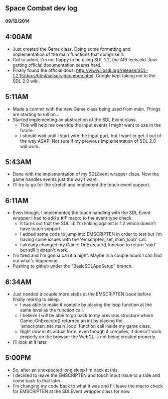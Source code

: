 ## Space Combat dev log

#### 09/12/2014

4:00AM
---

* Just created the Game class. Doing some formatting and implementation of the main functions that comprise it.
* Got to admit, I'm not happy to be using SDL 1.2, the API feels old. And getting official documentation seems hard.
* Finally found the official docs: http://www.libsdl.org/release/SDL-1.2.15/docs/html/sdlsetvideomode.html. Google kept taking me to the SDL 2.0 wiki.

5:11AM
---

* Made a commit with the new Game class being used from main. Things are starting to roll on...
* Started implementing an abstraction of the SDL Event class.  
  * This will help me override the input events I might want to use in the future.
  * I should wait until I start with the input part, but I want to get it out of the way ASAP. Not sure if my previous implementation of SDL 2.0 will work.

5:43AM
---

* Done with the implementation of my SDLEvent wrapper class. Now the game handles events just the way I want.
* I'll try to go for the stretch and implement the touch event support.

6:11AM
---

* Even though, I implemented the touch handling with the SDL Event wrapper I had to add a #IF macro to the event type check.
  * It turns out that the SDL lib I'm linking against is 1.2 which doesn't have touch support. 
  * I added some code to jump into EMSCRIPTEN in order to test but I'm having some issues with the 'emscripten_set_main_loop' call. 
  * I already changed my Game::OnExecute() function to return 'void' but still it doesn't work.
* I'm tired and I'm gonna call it a night. Maybe in a couple hours I can find out what's happening.
* Pushing to github under the "BasicSDLAppSetup" branch.

6:34AM
---

* Just needed a couple more stabs at the EMSCRIPTEN issue before finally retiring to sleep.
  * I was able to make it compile by placing the loop function at the same level as the function call. 
  * I believe I will be able to go back to my previous structure where Game::OnExecute() returned an int by placing the 
  'emscripten_set_main_loop' function call inside my game class.
  * Right now in its actual form, even though it compiles, it doesn't work properly on the browser the WebGL is not being created properly.
* I'll look at it later.

5:00PM
---

* So, after an unexpected long sleep I'm back at this.
* I decided to leave the EMSCRIPTEN and touch input issue to a side and come back to that later.
* I'm changing my code back to what it was and I'll leave the macro check for EMSCRIPTEN at the SDLEvent wrapper class for now.

